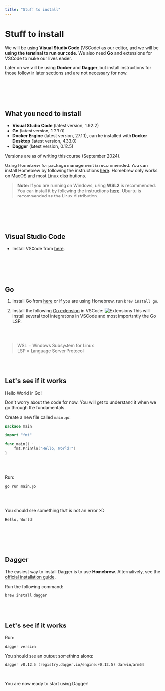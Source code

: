 ```yaml
---
title: "Stuff to install"
---
```


# Stuff to install

We will be using **Visual Studio Code** (VSCode) as our editor, and we will be **using the terminal to run our code**. We also need **Go** and extensions for VSCode to make our lives easier.

Later on we will be using **Docker** and **Dagger**, but install instructions for those follow in later sections and are not necessary for now.

</br>
</br>
</br>
</br>

## What you need to install

- **Visual Studio Code** (latest version, 1.92.2)
- **Go** (latest version, 1.23.0)
- **Docker Engine** (latest version, 27.1.1), can be installed with **Docker Desktop** (latest version, 4.33.0)
- **Dagger** (latest version, 0.12.5)

Versions are as of writing this course (September 2024).

Using Homebrew for package management is recommended. You can install Homebrew by following the instructions [here](https://brew.sh/). Homebrew only works on MacOS and most Linux distributions.

> **Note:** If you are running on Windows, using **WSL2** is recommended. You can install it by following the instructions [here](https://docs.microsoft.com/en-us/windows/wsl/install). Ubuntu is recommended as the Linux distribution.

</br>
</br>
</br>
</br>

## Visual Studio Code

- Install VSCode from [here](https://code.visualstudio.com/download).

</br>
</br>
</br>
</br>

## Go

1. Install Go from [here](https://golang.org/dl/) or if you are using Homebrew, run `brew install go`.

2. Install the following [Go extension](https://marketplace.visualstudio.com/items?itemName=golang.go) in VSCode:
![Extensions](../../images/lessons/golang-introduction/vscode-go-extension.png)
This will install several tool integrations in VSCode and most importantly the Go LSP.

</br>
</br>

> WSL = Windows Subsystem for Linux</br>
> LSP = Language Server Protocol

</br>
</br>

## Let's see if it works

Hello World in Go!

Don't worry about the code for now. You will get to understand it when we go through the fundamentals.

Create a new file called `main.go`:

```go
package main

import "fmt"

func main() {
    fmt.Println("Hello, World!")
}
```

</br>
</br>

Run:

```bash
go run main.go
```

</br>
</br>

You should see something that is not an error >D

```text
Hello, World!
```

</br>
</br>
</br>
</br>

## Dagger

The easiest way to install Dagger is to use **Homebrew**. Alternatively, see the [official installation guide](https://docs.dagger.io/install/).

Run the following command:

```bash
brew install dagger
```

</br>
</br>

## Let's see if it works

Run:

```bash
dagger version
```

You should see an output something along:

```text
dagger v0.12.5 (registry.dagger.io/engine:v0.12.5) darwin/arm64
```

</br>

You are now ready to start using Dagger!

</br>
</br>
